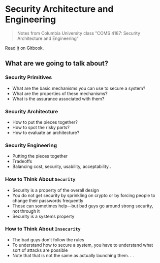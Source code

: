 Security Architecture and Engineering
=======
> Notes from Columbia University class "COMS 4187: Security Architecture and Engineering"

Read
[it](http://marshallshen.gitbooks.io/security-architecture-and-engineering/) on Gitbook.

## What are we going to talk about?

### Security Primitives
* What are the basic mechanisms you can use to secure a system?
* What are the properties of these mechanisms?
* What is the assurance associated with them?

### Security Architecture
* How to put the pieces together?
* How to spot the risky parts?
* How to evaluate an architecture?

### Security Engineering
* Putting the pieces together
* Tradeoffs
* Balancing cost, security, usability, acceptability..

### How to Think About `Security`
* Security is a property of the overall design
* You do not get security by sprinkling on crypto or by forcing people to change their passwords frequently
* Those can sometimes help—but bad guys go around strong security, not through it
* Security is a systems property

### How to Think About `Insecurity`
* The bad guys don’t follow the rules
* To understand how to secure a system, you have to understand what sort of attacks are possible
* Note that that is not the same as actually launching them. . .

